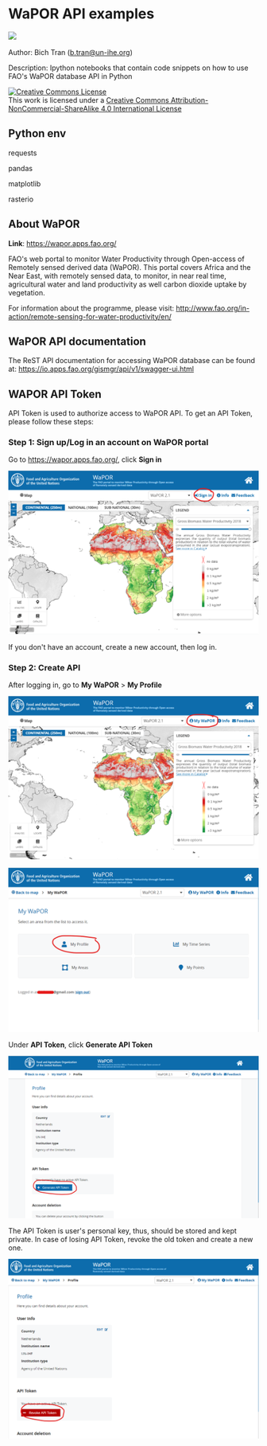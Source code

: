 # WaPOR API examples

![](http://www.fao.org/typo3temp/pics/93f49ce381.jpg)

Author: Bich Tran (b.tran@un-ihe.org)

Description: Ipython notebooks that contain code snippets on how to use FAO's WaPOR database API in Python

<html>
  <head>
    <a rel="license" href="http://creativecommons.org/licenses/by-nc-sa/4.0/"><img alt="Creative Commons License" style="border-width:0" src="https://i.creativecommons.org/l/by-nc-sa/4.0/88x31.png" /></a><br />This work is licensed under a <a rel="license" href="http://creativecommons.org/licenses/by-nc-sa/4.0/">Creative Commons Attribution-NonCommercial-ShareAlike 4.0 International License</a>
  </head>
</html>

## Python env

requests

pandas

matplotlib

rasterio

## About WaPOR

**Link**: https://wapor.apps.fao.org/

FAO's web portal to monitor Water Productivity through Open-access of Remotely sensed derived data (WaPOR). 
This portal covers Africa and the Near East, with remotely sensed data, to monitor, in near real time, agricultural water and land productivity as well carbon dioxide uptake by vegetation.

For information about the programme, please visit: http://www.fao.org/in-action/remote-sensing-for-water-productivity/en/

## WaPOR API documentation

The ReST API documentation for accessing WaPOR database can be found at: https://io.apps.fao.org/gismgr/api/v1/swagger-ui.html

## WAPOR API Token

API Token is used to authorize access to WaPOR API. To get an API Token, please follow these steps:

### Step 1: Sign up/Log in an account on WaPOR portal

Go to https://wapor.apps.fao.org/, click **Sign in**

![](/img/1_signin.png)

If you don't have an account, create a new account, then log in.

### Step 2: Create API

After logging in, go to **My WaPOR** > **My Profile** 

![](/img/2_mywapor.png)

![](/img/3_myprofile.png)

Under **API Token**, click **Generate API Token**

![](/img/4_generatetoken.png)

The API Token is user's personal key, thus, should be stored and kept private. In case of losing API Token, revoke the old token and create a new one.

![](/img/5_revoketoken.png)


